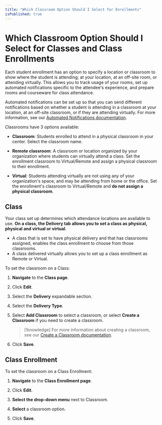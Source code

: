 ```yaml
---
title: "Which Classroom Option Should I Select for Enrollments"
isPublished: true
---
```


# Which Classroom Option Should I Select for Classes and Class Enrollments

Each student enrollment has an option to specify a location or classroom to show where the student is attending; at your location, at an off-site room, or attending virtually. This allows you to track usage of your rooms, set up automated notifications specific to the attendee's experience, and prepare rooms and courseware for class attendance.

Automated notifications can be set up so that you can send different notifications based on whether a student is attending in a classroom at your location, at an off-site classroom, or if they are attending virtually. For more information, see our [Automated Notifications documentation](../../notifications/use-automated-notifications.md).

Classrooms have 3 options available: 

- **Classroom**: Students enrolled to attend in a physical classroom in your center. Select the classroom name.

- **Remote classroom**: A classroom or location organized by your organization where students can virtually attend a class. Set the enrollment classroom to Virtual/Remote and assign a physical classroom to their enrollment.

- **Virtual**: Students attending virtually are not using any of your organization's space, and may be attending from home or the office. Set the enrollment's classroom to Virtual/Remote and **do not assign a physical classroom**. 

## Class 

Your class set up determines which attendance locations are available to use. **On a class, the Delivery tab allows you to set a class as physical, physical and virtual or virtual**. 

- A class that is set to have physical delivery and that has classrooms assigned, enables the class enrollment to choose from those classrooms. 
- A class delivered virtually allows you to set up a class enrollment as Remote or Virtual.

To set the classroom on a Class: 

1. **Navigate** to the **Class page**.

1. Click **Edit**. 

1. Select the **Delivery** expandable section. 

1. Select the **Delivery Type**. 

1. Select **Add Classroom** to select a classroom, or select **Create a Classroom** if you need to create a classroom. 

    >[!knowledge] For more information about creating a classroom, see our [Create a Classroom documentation](create-classrooms.md).

1. Click **Save**.

## Class Enrollment 

To set the classroom on a Class Enrollment: 

1. **Navigate** to the **Class Enrollment page**.

1. Click **Edit**. 

1. **Select the drop-down menu** next to Classroom.

1. **Select** a classroom option. 

1. Click **Save**.
